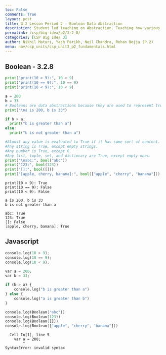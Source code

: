 ```yaml
---
toc: False
comments: True
layout: post
title: 3.2 Lesson Period 2 - Boolean Data Abstraction
description: Student led teaching on Abstraction. Teaching how various data types can use abstraction for copmutational efficiency.
permalink: /csp/big-idea/p2/3-2-8/
categories: [CSP Big Idea 3]
author: Nikhil Maturi, Yash Parikh, Neil Chandra, Rohan Bojja (P.2)
menu: nav/csp_units/csp_unit3_p2_fundamentals.html
---
```


## Boolean - 3.2.8


```python
print("print(10 > 9):", 10 > 9)
print("print(10 == 9):", 10 == 9)
print("print(10 < 9):", 10 < 9)

a = 200
b = 33
# Booleans are data abstractions because they are used to represent truth value. They allow the flow of programs and conditional statements, while hiding the underlying workings of the function.
print("\na is 200, b is 33")

if b > a:
  print("b is greater than a")
else:
  print("b is not greater than a")

#Almost any value is evaluated to True if it has some sort of content.
#Any string is True, except empty strings.
#Any number is True, except 0.
#Any list, tuple, set, and dictionary are True, except empty ones.
print("\nabc:", bool("abc"))
print("123:", bool(123))
print("[]:", bool([]))
print("[apple, cherry, banana]:", bool(["apple", "cherry", "banana"]))
```

    print(10 > 9): True
    print(10 == 9): False
    print(10 < 9): False
    
    a is 200, b is 33
    b is not greater than a
    
    abc: True
    123: True
    []: False
    [apple, cherry, banana]: True


## Javascript


```python
console.log(10 > 9);
console.log(10 == 9);
console.log(10 < 9);

var a = 200;
var b = 33;

if (b > a) {
    console.log("b is greater than a")
} else {
    console.log("a is greater than b")
}

console.log(Boolean("abc"))
console.log(Boolean(123))
console.log(Boolean([]))
console.log(Boolean(["apple", "cherry", "banana"]))

```


      Cell In[1], line 5
        var a = 200;
            ^
    SyntaxError: invalid syntax



<div id="output3"></div>

<script>
// Comparison Operations
document.getElementById("output3").innerHTML = `
  <p>print(10 > 9): ${10 > 9}</p>
  <p>print(10 == 9): ${10 == 9}</p>
  <p>print(10 < 9): ${10 < 9}</p>
`;

// Variables for comparison
var a = 200;
var b = 33;

document.getElementById("output3").innerHTML += `
  <p>a is 200, b is 33</p>
`;

// Conditional check
if (b > a) {
  document.getElementById("output3").innerHTML += `
    <p>b is greater than a</p>
  `;
} else {
  document.getElementById("output3").innerHTML += `
    <p>b is not greater than a</p>
  `;
}

// Boolean evaluations
document.getElementById("output3").innerHTML += `
  <p>abc: ${Boolean("abc")}</p>
  <p>123: ${Boolean(123)}</p>
  <p>[]: ${Boolean([])}</p>
  <p>[apple, cherry, banana]: ${Boolean(["apple", "cherry", "banana"])}</p>
`;
</script>

